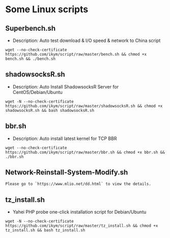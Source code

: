 # Some Linux scripts

## Superbench.sh
- Description: Auto test download & I/O speed & network to China script

```
wget --no-check-certificate https://github.com/ikym/script/raw/master/bench.sh && chmod +x bench.sh && ./bench.sh
```

## shadowsocksR.sh
- Description: Auto Install ShadowsocksR Server for CentOS/Debian/Ubuntu

```
wget -N --no-check-certificate https://github.com/ikym/script/raw/master/shadowsocksR.sh && chmod +x shadowsocksR.sh && bash shadowsocksR.sh
```

## bbr.sh
- Description: Auto install latest kernel for TCP BBR

```
wget --no-check-certificate https://github.com/ikym/script/raw/master/bbr.sh && chmod +x bbr.sh && ./bbr.sh
```

## Network-Reinstall-System-Modify.sh

```
Please go to `https://www.mlio.net/dd.html` to view the details.
```

## tz_install.sh
 - Yahei PHP probe one-click installation script for Debian/Ubuntu
 
 ```
wget -N --no-check-certificate https://github.com/ikym/script/raw/master/tz_install.sh && chmod +x tz_install.sh && bash tz_install.sh
```
